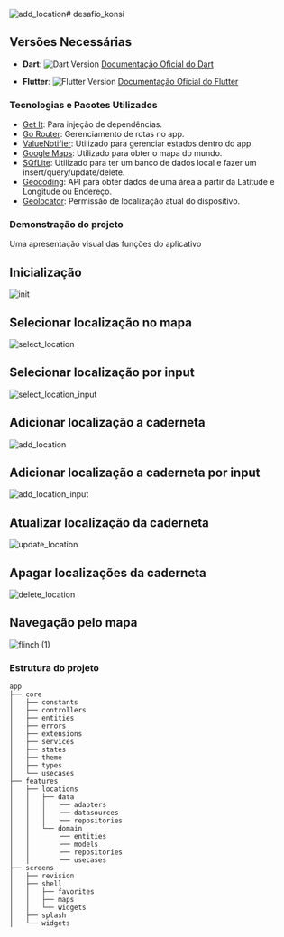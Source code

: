 ![add_location](https://github.com/user-attachments/assets/944e2202-6fb2-44e3-86fe-12fda54310ff)# desafio_konsi

## Versões Necessárias

- **Dart**: ![Dart Version](https://img.shields.io/static/v1?label=Dart&amp;message=3.5.3&amp;color=blue&amp;logo=dart)
  [Documentação Oficial do Dart](https://dart.dev)

- **Flutter**: ![Flutter Version](https://img.shields.io/static/v1?label=Flutter&amp;message=3.24.3&amp;color=blue&amp;logo=flutter)
  [Documentação Oficial do Flutter](https://docs.flutter.dev/get-started/install)


### Tecnologias e Pacotes Utilizados

- [Get It](https://pub.dev/packages/get_it): Para injeção de dependências.
- [Go Router](https://pub.dev/packages/go_router): Gerenciamento de rotas no app.
- [ValueNotifier](https://api.flutter.dev/flutter/foundation/ValueNotifier-class.html): Utilizado para gerenciar estados dentro do app.
- [Google Maps](https://pub.dev/packages/google_maps_flutter): Utilizado para obter o mapa do mundo.
- [SQfLite](https://pub.dev/packages/sqflite): Utilizado para ter um banco de dados local e fazer um insert/query/update/delete.
- [Geocoding](https://pub.dev/packages/geocoding): API para obter dados de uma área a partir da Latitude e Longitude ou Endereço.
- [Geolocator](https://pub.dev/packages/geolocator): Permissão de localização atual do dispositivo.

### Demonstração do projeto

Uma apresentação visual das funções do aplicativo

## Inicialização
![init](https://github.com/user-attachments/assets/04c96696-cf89-4351-87af-1299d3f9f1fc)

## Selecionar localização no mapa
![select_location](https://github.com/user-attachments/assets/758815c3-8a19-42ff-ba2f-0add4104921d)

## Selecionar localização por input
![select_location_input](https://github.com/user-attachments/assets/728c385d-504c-4c0d-a037-2f7ba61bda32)

## Adicionar localização a caderneta
![add_location](https://github.com/user-attachments/assets/980d0f38-5ddc-4277-bfbe-a4bd4cfe11f1)

## Adicionar localização a caderneta por input
![add_location_input](https://github.com/user-attachments/assets/84f58747-8a87-4c43-94fd-4df6e6a56e72)

## Atualizar localização da caderneta
![update_location](https://github.com/user-attachments/assets/a3d3e500-45d0-4a37-919e-059ebf31aaa6)

## Apagar localizações da caderneta
![delete_location](https://github.com/user-attachments/assets/b61f5862-b7f2-4255-a9c7-b4200a49b9ef)

## Navegação pelo mapa
![flinch (1)](https://github.com/user-attachments/assets/293c8587-59c3-4e1f-a8f4-db4a76f566ef)


### Estrutura do projeto

```
app
├── core
│   ├── constants
│   ├── controllers
│   ├── entities
│   ├── errors
│   ├── extensions
│   ├── services
│   ├── states
│   ├── theme
│   ├── types
│   └── usecases
├── features
│   ├── locations
│   │   ├── data
│   │   │   ├── adapters
│   │   │   ├── datasources
│   │   │   └── repositories
│   │   └── domain
│   │       ├── entities
│   │       ├── models
│   │       ├── repositories
│   │       └── usecases
├── screens
│   ├── revision
│   ├── shell
│   │   ├── favorites
│   │   ├── maps
│   │   └── widgets
│   ├── splash
│   └── widgets

